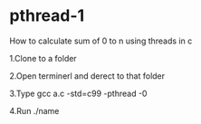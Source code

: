 # pthread-1
How to calculate sum of 0 to n using threads in c

1.Clone to a folder 

2.Open terminerl and derect to that folder

3.Type gcc a.c -std=c99 -pthread -0 <a name>
  
4.Run ./name <a number>
